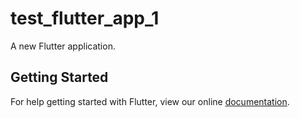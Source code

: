# test_flutter_app_1

A new Flutter application.

## Getting Started

For help getting started with Flutter, view our online
[documentation](https://flutter.io/).
